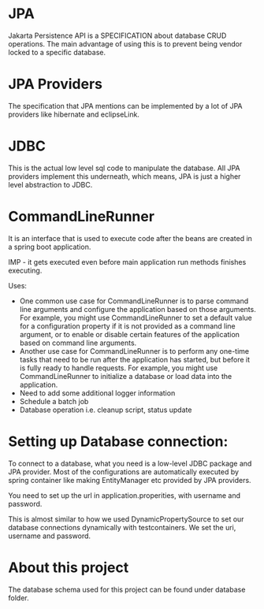 # JPA

Jakarta Persistence API is a SPECIFICATION about database CRUD operations. The main advantage of using this is to prevent being vendor locked to a specific database. 

# JPA Providers

The specification that JPA mentions can be implemented by a lot of JPA providers like hibernate and eclipseLink. 

# JDBC 

This is the actual low level sql code to manipulate the database. All JPA providers implement this underneath, which means, JPA is just a higher level abstraction to JDBC.

# CommandLineRunner 

It is an interface that is used to execute code after the beans are created in a spring boot application. 

IMP - it gets executed even before main application run methods finishes executing.

Uses:
- One common use case for CommandLineRunner is to parse command line arguments and configure the application based on those arguments. For example, you might use CommandLineRunner to set a default value for a configuration property if it is not provided as a command line argument, or to enable or disable certain features of the application based on command line arguments.
- Another use case for CommandLineRunner is to perform any one-time tasks that need to be run after the application has started, but before it is fully ready to handle requests. For example, you might use CommandLineRunner to initialize a database or load data into the application.
- Need to add some additional logger information
- Schedule a batch job
- Database operation i.e. cleanup script, status update

# Setting up Database connection:

To connect to a database, what you need is a low-level JDBC package and JPA provider.
Most of the configurations are automatically executed by spring container like making EntityManager etc provided by JPA providers.

You need to set up the url in application.properities, with username and password.

This is almost similar to how we used DynamicPropertySource to set our database connections dynamically with testcontainers. We set the uri, username and password.

# About this project

The database schema used for this project can be found under database folder.
